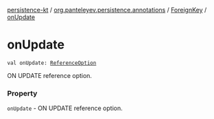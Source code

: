 [persistence-kt](../../index.md) / [org.panteleyev.persistence.annotations](../index.md) / [ForeignKey](index.md) / [onUpdate](.)

# onUpdate

`val onUpdate: `[`ReferenceOption`](../-reference-option/index.md)

ON UPDATE reference option.

### Property

`onUpdate` - ON UPDATE reference option.